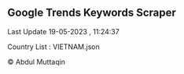 

## Google Trends Keywords Scraper 
 
Last Update 19-05-2023 , 11:24:37

Country List :
VIETNAM.json



© Abdul Muttaqin 
